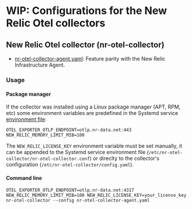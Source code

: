# WIP: Configurations for the New Relic Otel collectors

## New Relic Otel collector (nr-otel-collector)

- [nr-otel-collector-agent.yaml](./nr-otel-collector-agent.yaml): Feature parity with the New Relic Infrastructure Agent.

### Usage

#### Package manager

If the collector was installed using a Linux package manager (APT, RPM, etc) some environment variables are predefined in the Systemd service [environment file](../distributions/nr-otel-collector/nr-otel-collector.conf):

```
OTEL_EXPORTER_OTLP_ENDPOINT=otlp.nr-data.net:443
NEW_RELIC_MEMORY_LIMIT_MIB=100
```

The `NEW_RELIC_LICENSE_KEY` environment variable must be set manually, it can be appended to the Systemd service environment file (`/etc/nr-otel-collector/nr-otel-collector.conf`) or direclty to the collector's configuration (`/etc/nr-otel-collector/config.yaml`).

#### Command line

```
OTEL_EXPORTER_OTLP_ENDPOINT=otlp.nr-data.net:4317 NEW_RELIC_MEMORY_LIMIT_MIB=100 NEW_RELIC_LICENSE_KEY=your_license_key nr-otel-collector --config nr-otel-collector-agent.yaml
```
